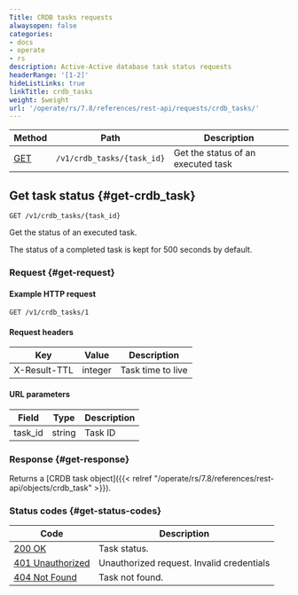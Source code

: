 ```yaml
---
Title: CRDB tasks requests
alwaysopen: false
categories:
- docs
- operate
- rs
description: Active-Active database task status requests
headerRange: '[1-2]'
hideListLinks: true
linkTitle: crdb_tasks
weight: $weight
url: '/operate/rs/7.8/references/rest-api/requests/crdb_tasks/'
---
```


| Method | Path | Description |
|--------|------|-------------|
| [GET](#get-crdb_task) | `/v1/crdb_tasks/{task_id}` | Get the status of an executed task |

## Get task status {#get-crdb_task}

	GET /v1/crdb_tasks/{task_id}

Get the status of an executed task.

The status of a completed task is kept for 500 seconds by default.

### Request {#get-request} 

#### Example HTTP request

    GET /v1/crdb_tasks/1

#### Request headers

| Key | Value | Description |
|-----|-------|-------------|
| X-Result-TTL | integer | Task time to live |

#### URL parameters

| Field | Type | Description |
|-------|------|-------------|
| task_id | string | Task ID |

### Response {#get-response} 

Returns a [CRDB task object]({{< relref "/operate/rs/7.8/references/rest-api/objects/crdb_task" >}}).

### Status codes {#get-status-codes} 

| Code | Description |
|------|-------------|
| [200 OK](http://www.w3.org/Protocols/rfc2616/rfc2616-sec10.html#sec10.2.1) | Task status. |
| [401 Unauthorized](http://www.w3.org/Protocols/rfc2616/rfc2616-sec10.html#sec10.4.2) | Unauthorized request. Invalid credentials |
| [404 Not Found](http://www.w3.org/Protocols/rfc2616/rfc2616-sec10.html#sec10.4.5) | Task not found. |
